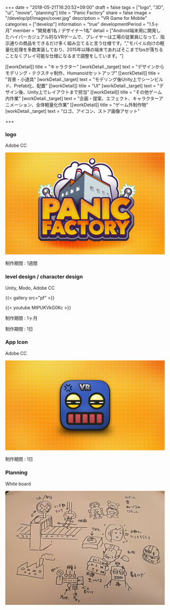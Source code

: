 +++
date = "2018-05-21T16:20:52+09:00"
draft = false
tags = ["logo", "3D", "ui", "movie", "planning"]
title = "Panic Factory"
share = false
image = "/develop/pf/images/cover.jpg"
description = "VR Game for Mobile"
categories = ["develop"]
information = "true"
developmentPeriod = "1.5ヶ月"
member = "開発者1名 / デザイナー1名"
detail = ["Android端末用に開発したハイパーカジュアル的なVRゲームで、プレイヤーは工場の従業員になって、指示通りの商品をできるだけ多く組み立てると言う仕様です。","モバイル向けの軽量化処理を多数実装しており、2015年以降の端末であればそこまでfpsが落ちることなくプレイ可能な仕様になるまで調整をしています。"]

[[workDetail]]
  title = "キャラクター"
  [workDetail._target]
    text = "デザインからモデリング・テクスチャ制作、Humanoidセットアップ"
[[workDetail]]
  title = "背景・小道具"
  [workDetail._target]
    text = "モデリング後Unity上でシーンビルド、Prefab化、配置"
[[workDetail]]
  title = "UI"
  [workDetail._target]
    text = "デザイン後、Unity上でレイアウトまで担当"
[[workDetail]]
  title = "その他ゲーム内作業"
  [workDetail._target]
    text = "企画・提案、エフェクト、キャラクターアニメーション、全体軽量化作業"
[[workDetail]]
  title = "ゲーム外制作物"
  [workDetail._target]
    text = "ロゴ、アイコン、ストア画像アセット"

+++

### logo

Adobe CC

![](images/cover.jpg)

制作期間 : 1週間

### level design / character design

Unity, Modo, Adobe CC

{{< gallery src="pf" >}}

{{< youtube MtPUKVkG0Kc >}}

制作期間 : 1ヶ月

制作期間 : 1日

### App Icon

Adobe CC

![](images/pf_00.jpg)

制作期間 : 1日

### Planning

White board

![](images/pf_01.jpg)

